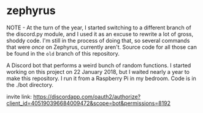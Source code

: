 # zephyrus
NOTE - At the turn of the year, I started switching to a different branch of the discord.py module, and I used it as an excuse to rewrite a lot of gross, shoddy code. I'm still in the process of doing that, so several commands that were _once_ on Zephyrus, currently aren't. Source code for all those can be found in the ``old`` branch of this repository.

A Discord bot that performs a weird bunch of random functions. I started working on this project on 22 January 2018, but I waited nearly a year to make this repository. I run it from a Raspberry Pi in my bedroom. Code is in the ./bot directory.

invite link: https://discordapp.com/oauth2/authorize?client_id=405190396684009472&scope=bot&permissions=8192
